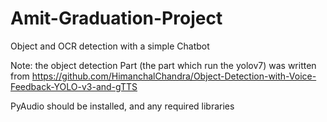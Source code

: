 # Amit-Graduation-Project
Object and OCR detection with a simple Chatbot

Note: the object detection Part (the part which run the yolov7) was written from https://github.com/HimanchalChandra/Object-Detection-with-Voice-Feedback-YOLO-v3-and-gTTS

PyAudio should be installed, and any required libraries
